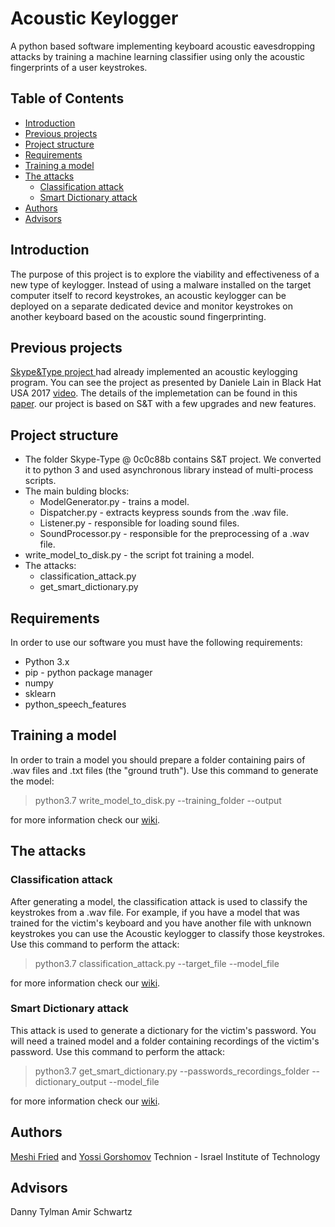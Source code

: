 # Acoustic Keylogger
A python based software implementing keyboard acoustic eavesdropping attacks by training a machine learning classifier using only the acoustic fingerprints of a user keystrokes.

## Table of Contents
- [Introduction](#introduction)
- [Previous projects](#previous-projects)
- [Project structure](#project-structure)
- [Requirements](#requirements)
- [Training a model](#training-a-model)
- [The attacks](#the-attacks)
    * [Classification attack](#classification-attack)
    * [Smart Dictionary attack](#smart-dictionary-attack)
- [Authors](#authors)
- [Advisors](#advisors)

## Introduction
The purpose of this project is to explore the viability and effectiveness of a new type of keylogger. Instead of using a malware installed on the target computer itself to record keystrokes, an acoustic keylogger can be deployed on a separate dedicated device and monitor keystrokes on another keyboard based on the acoustic sound fingerprinting.

## Previous projects
[Skype&Type project ](https://github.com/SPRITZ-Research-Group/Skype-Type) had already implemented an acoustic keylogging program. You can see the project as presented by Daniele Lain in Black Hat USA 2017 [video](https://www.youtube.com/watch?v=iD9Obu7NWso).
The details of the implemetation can be found in this [paper](https://arxiv.org/abs/1609.09359).
our project is based on S&T with a few upgrades and new features.

## Project structure
- The folder Skype-Type @ 0c0c88b contains S&T project. We converted it to python 3 and used asynchronous library instead of multi-process scripts.
- The main bulding blocks:
    * ModelGenerator.py - trains a model.
    * Dispatcher.py - extracts keypress sounds from the .wav file.
    * Listener.py - responsible for loading sound files.
    * SoundProcessor.py - responsible for the preprocessing of a .wav file.
- write_model_to_disk.py - the script fot training a model.
- The attacks:
    * classification_attack.py
    * get_smart_dictionary.py

## Requirements
In order to use our software you must have the following requirements:
- Python 3.x 
- pip - python package manager
- numpy
- sklearn
- python_speech_features

## Training a model
In order to train a model you should prepare a folder containing pairs of .wav files and .txt files (the "ground truth").
Use this command to generate the model:
> python3.7 write_model_to_disk.py --training_folder <trainig folder path> --output <model output path>

for more information check our [wiki](https://github.com/yossigor/AcousticKeylogger/wiki).

## The attacks

### Classification attack
After generating a model, the classification attack is used to classify the keystrokes from a .wav file. For example, if you have a model that was trained for the victim's keyboard and you have another file with unknown keystrokes you can use the Acoustic keylogger to classify those keystrokes.
Use this command to perform the attack:
> python3.7 classification_attack.py --target_file <target file> --model_file <model file>

for more information check our [wiki](https://github.com/yossigor/AcousticKeylogger/wiki).

### Smart Dictionary attack
This attack is used to generate a dictionary for the victim's password. You will need a trained model and a folder containing recordings of the victim's password.
Use this command to perform the attack:
> python3.7 get_smart_dictionary.py --passwords_recordings_folder <passwords folder> --dictionary_output <dictinary output file> --model_file <model file>

for more information check our [wiki](https://github.com/yossigor/AcousticKeylogger/wiki).

## Authors
[Meshi Fried](https://github.com/MeshiFried) and [Yossi Gorshomov](https://github.com/yossigor)
Technion - Israel Institute of Technology

## Advisors
Danny Tylman Amir Schwartz

